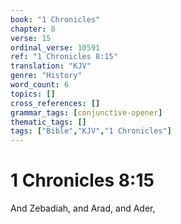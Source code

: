 ```yaml
---
book: "1 Chronicles"
chapter: 8
verse: 15
ordinal_verse: 10591
ref: "1 Chronicles 8:15"
translation: "KJV"
genre: "History"
word_count: 6
topics: []
cross_references: []
grammar_tags: [conjunctive-opener]
thematic_tags: []
tags: ["Bible","KJV","1 Chronicles"]
---
```


# 1 Chronicles 8:15

And Zebadiah, and Arad, and Ader,
